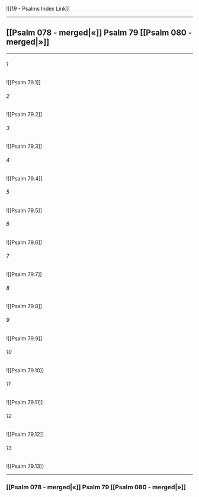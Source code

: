 ![[19 - Psalms Index Link]]

---
##  [[Psalm 078 - merged|«]] Psalm 79 [[Psalm 080 - merged|»]]

---

###### 1
![[Psalm 79.1]] 

###### 2
![[Psalm 79.2]] 

###### 3
![[Psalm 79.3]] 

###### 4
![[Psalm 79.4]]

###### 5 
![[Psalm 79.5]] 

###### 6
![[Psalm 79.6]] 

###### 7
![[Psalm 79.7]] 

###### 8
![[Psalm 79.8]] 

###### 9
![[Psalm 79.9]] 

###### 10
![[Psalm 79.10]] 

###### 11
![[Psalm 79.11]] 

###### 12
![[Psalm 79.12]]

###### 13
![[Psalm 79.13]] 


---
###  [[Psalm 078 - merged|«]] Psalm 79 [[Psalm 080 - merged|»]]